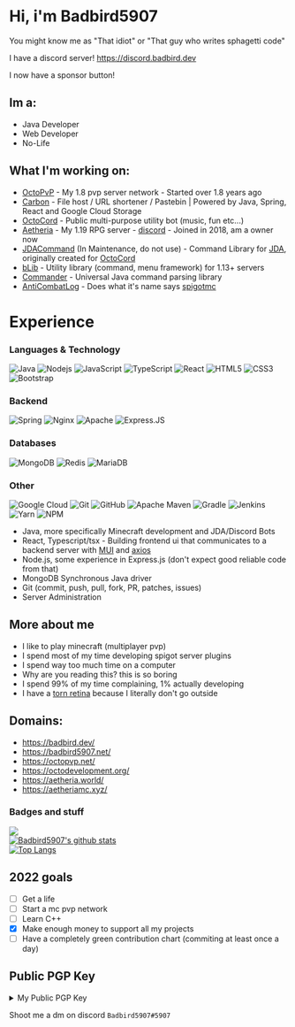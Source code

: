 # Hi, i'm Badbird5907
You might know me as "That idiot" or "That guy who writes sphagetti code"

I have a discord server! https://discord.badbird.dev

I now have a sponsor button!

## Im a:<br>
 
 - Java Developer
 - Web Developer
 - No-Life
## What I'm working on:<br>
 - [OctoPvP](https://github.com/OctoPvP/) - My 1.8 pvp server network - Started over 1.8 years ago
 - [Carbon](https://carbonhost.cloud) - File host / URL shortener / Pastebin | Powered by Java, Spring, React and Google Cloud Storage
 - [OctoCord](https://badbird5907.xyz/octocord) - Public multi-purpose utility bot (music, fun etc...)
 - [Aetheria](https://github.com/AetheriaMC) - My 1.19 RPG server - [discord](https://discord.gg/aP4kymSh2D) - Joined in 2018, am a owner now
 - [JDACommand](https://github.com/Badbird5907/JDACommand) (In Maintenance, do not use) - Command Library for [JDA](https://github.com/DV8FromTheWorld/JDA), originally created for [OctoCord](https://badbird5907.xyz/octocord)
 - [bLib](https://github.com/Badbird5907/bLib) - Utility library (command, menu framework) for 1.13+ servers
 - [Commander](https://github.com/OctoPvP/Commander) - Universal Java command parsing library
 - [AntiCombatLog](https://github.com/Badbird5907/AntiCombatLog) - Does what it's name says [spigotmc](https://www.spigotmc.org/resources/anticombatlog.94540/)
# Experience 

### Languages & Technology
![Java](https://img.shields.io/badge/-java-E34A86?style=flat-square&logo=java)
![Nodejs](https://img.shields.io/badge/-Nodejs-black?style=flat-square&logo=Node.js)
![JavaScript](https://img.shields.io/badge/-JavaScript-black?style=flat-square&logo=javascript)
![TypeScript](https://img.shields.io/badge/typescript-%23007ACC.svg?style=for-the-badge&logo=typescript&logoColor=white)
![React](https://img.shields.io/badge/-React-black?style=flat-square&logo=react)
![HTML5](https://img.shields.io/badge/-HTML5-E34F26?style=flat-square&logo=html5&logoColor=white)
![CSS3](https://img.shields.io/badge/-CSS3-1572B6?style=flat-square&logo=css3)
![Bootstrap](https://img.shields.io/badge/-Bootstrap-563D7C?style=flat-square&logo=bootstrap)

### Backend
![Spring](https://img.shields.io/badge/spring-%236DB33F.svg?style=for-the-badge&logo=spring&logoColor=white)
![Nginx](https://img.shields.io/badge/nginx-%23009639.svg?style=for-the-badge&logo=nginx&logoColor=white)
![Apache](https://img.shields.io/badge/apache-%23D42029.svg?style=for-the-badge&logo=apache&logoColor=white)
![Express.JS](https://img.shields.io/badge/-Express.JS-c7b198?style=plastic&logo=Express.JS)

### Databases
![MongoDB](https://img.shields.io/badge/MongoDB-%234ea94b.svg?style=for-the-badge&logo=mongodb&logoColor=white)
![Redis](https://img.shields.io/badge/-Redis-black?style=flat-square&logo=Redis)
![MariaDB](https://img.shields.io/badge/MariaDB-003545?style=for-the-badge&logo=mariadb&logoColor=white)

### Other
![Google Cloud](https://img.shields.io/badge/Google%20Cloud-black?style=flat-square&logo=google-cloud)
![Git](https://img.shields.io/badge/-Git-black?style=flat-square&logo=git)
![GitHub](https://img.shields.io/badge/-GitHub-181717?style=flat-square&logo=github)
![Apache Maven](https://img.shields.io/badge/Apache%20Maven-C71A36?style=for-the-badge&logo=Apache%20Maven&logoColor=white) 
![Gradle](https://img.shields.io/badge/Gradle-02303A.svg?style=for-the-badge&logo=Gradle&logoColor=white)
![Jenkins](https://img.shields.io/badge/jenkins-%232C5263.svg?style=for-the-badge&logo=jenkins&logoColor=white)
![Yarn](https://img.shields.io/badge/yarn-%232C8EBB.svg?style=for-the-badge&logo=yarn&logoColor=white)
![NPM](https://img.shields.io/badge/NPM-%23000000.svg?style=for-the-badge&logo=npm&logoColor=white)

 - Java, more specifically Minecraft development and JDA/Discord Bots
 - React, Typescript/tsx - Building frontend ui that communicates to a backend server with [MUI](https://mui.com) and [axios](https://axios-http.com/)
 - Node.js, some experience in Express.js (don't expect good reliable code from that)
 - MongoDB Synchronous Java driver
 - Git (commit, push, pull, fork, PR, patches, issues)
 - Server Administration 

## More about me
- I like to play minecraft (multiplayer pvp)
- I spend most of my time developing spigot server plugins
- I spend way too much time on a computer
- Why are you reading this? this is so boring 
- I spend 99% of my time complaining, 1% actually developing
- I have a [torn retina](https://cdn.badbird5907.net/retina.jpg) because I literally don't go outside

## Domains:
- https://badbird.dev/
- https://badbird5907.net/
- https://octopvp.net/
- https://octodevelopment.org/
- https://aetheria.world/
- https://aetheriamc.xyz/

### Badges and stuff
![](https://komarev.com/ghpvc/?username=Badbird5907) <br />
[![Badbird5907's github stats](https://github-readme-stats.vercel.app/api?username=Badbird5907&theme=radical&count_private=true)](https://github.com/anuraghazra/github-readme-stats)   <br />
[![Top Langs](https://github-readme-stats.vercel.app/api/top-langs/?username=Badbird5907&layout=compact&theme=radical&hide=html,css&exclude_repo=AetheriaDiscord,mcp_1.12.2)](https://github.com/anuraghazra/github-readme-stats)

## 2022 goals
 - [ ] Get a life
 - [ ] Start a mc pvp network
 - [ ] Learn C++
 - [x] Make enough money to support all my projects
 - [ ] Have a completely green contribution chart (commiting at least once a day)

## Public PGP Key
<details>
<summary>My Public PGP Key</summary>
<br>
Note: I have a new PGP key that I have yet to upload here yet.
 
```
-----BEGIN PGP PUBLIC KEY BLOCK-----

mQGNBGB+OzcBDACfNrod13m5oKvhRJ4R+l8mKTTsrsqkOfUv7JvoxKSaDfjdaYFt
FkwKh36q+aHAaIaq7OlHSMnLkO+Au3Rbsu9mm5Sp1S5sv7RqyaCwviZExRnPWiR1
Dd0yr/KY9dStQAotDuVc+ZafaE8nFItyDawuiWrUCxCE3uc3ypxRRW5RozuG6RX8
60oQKTxgI9X8jWb+3bx7liBBRgITkEKflDGSBHE94ZzS2NS3Nn0gSBW+5oku996a
XHNTMvMhWzSzZ4HbMzooafQRd1EVGPIK+krA1ec3P1WOjES1hK2i00ZXtSXpt62e
88+4yb9bEtVxTEb2PH90mxIzzqStEbJeX5MZITCSBdudF6B8z1pgvL+BM+a5HnPn
OKXNhH/QkIgGLOIgSl1gdew68z+woD4g5fbeoLqjRJpgL0wXVxlDu9LChiaTckOY
xgBheDReyDWkpY1vhseKBWw3qBjy2HfpQClkrRJ2DEaUlGVwz0UT0oeIy52n6QTZ
dSn/SP9UqxpvMlsAEQEAAbQhRXZhbiBZdSA8ZXZhbi5sZWxlLnl1MkBnbWFpbC5j
b20+iQHUBBMBCAA+FiEEP4z2psJgBw/UDXZL6QaR+niVXUkFAmB+OzcCGwMFCQPC
ZwAFCwkIBwIGFQoJCAsCBBYCAwECHgECF4AACgkQ6QaR+niVXUklPQwAlH0iq/3I
v1/SK0EY5g3H27Oj97KHljUt7wX5eeVmkaiyNZG3EG4dtm//5Q/T30V9I9tkFHiU
cbwqrlECSxMiy9pUrcX0le8NLSIKedHcpgovgjQvna0iwvxIDFazIDx3cFVVh6qh
oWhIKxvndLG7iOXSMguDNvg08L1X1upKhdsJpYppXFpJotffmDrRUaf1ERnjchwF
kojHVZovwkQUc8QvWnVoi+pQGLN8Xwzgbzq3C1LXkvP9+U8e+2LX5Aicjgm5dc3d
ANZy+UZIbdil/4na7U1/5H1O5n5JNlM0C0Z0T0+wuVY6ewxDWDUQ4Vsdeb8ouDkf
SQLcs1bbrNmgrwqPftWJAEkwhjVjb+opYb05dDPlhchP+f6qeQnJcULHQI/aOZHJ
0Ffilc99DKSXmXY+H/9nFJGyPeuAdZCCeiI6ZBI+UGP7rSejaH4QY2KDSTOMLNiR
pMeGPp0os4kgB5OK9p812KbXX3uDBQ5zK+VKBBv4gQqWM8wvt/uZ0+jxuQGNBGB+
OzcBDADLlUmS+jritFrN37csIp1sbLOVB1XXS3t4IrrpcsOGaI2n95jLy8Eun0J4
+paR4xQasn+hpfLDc1QgDFOzzL9JeCUoTfiVvh+Tz7y+DeL/GMPni8CiQS/KU5xd
F5pMoA5ByKCNIzPSOM+nrihNUDvPfpy4T4BdxwKPZn23UibnS0WUQlgzfclIbXho
59flcGQMFdalPPDTmdAvKapukERmhbWYr5ojDZRjYUDwHLpT2yXFRcthzChpJhHX
3Gcr8goOAVUCeUlxbR6SO/zt0fH2iXx+f8th4iazFin01XLEVK0L42+Dp4tR15W9
o2mLets2J5WthrruzUqVzavN4s2JhXcsMzDVyZ+EO4so3pFhcPJ7OlhiPpboxjt6
Yr4q0coa1/mRLjkxjh+fHvZjxoWQ9CPlIDK3ZAPxAj6Z2H9NgbGvpQOp32bvll4y
kR9klVm/Elg2t8hu9bRC5nA4oBeC64WYbjELtAGaToJSkvCsAyoQOP3fYkcypUIK
q7wPYzUAEQEAAYkBvAQYAQgAJhYhBD+M9qbCYAcP1A12S+kGkfp4lV1JBQJgfjs3
AhsMBQkDwmcAAAoJEOkGkfp4lV1JQOkL/iXZY5fmkDcEnY/+RP7gAgmnfenyhp4e
bwxT0eAGDHhM9UiVoWCIajwn+Iq95XceBMtYr+R0BPrLVyHJp2qxDjUAK3mpSbx9
cA4S/rhaJmmEExm9KXJyDG7LSXrgkCPHWhLfkUIwk4ZbvwAy4x/ev2/5HjRG8t49
u40ubZ7y4j6Ju51Juqf7GDsxSI0X7HmrwfGQAmhX+147Hk2lhlK6ZXJI5oh5Kzsv
gCXo3sdxg0LaV3MV5nrf9di455r7xPU132+URwq+0UqLxUrABl4LscryxkSwYcZ3
mmZHbTAOS9uXxEEx2e2+/NsZ48ew0D//P9hsdZ7oKd843L1LkQw5oKrySxJlEmWN
SgmWoKSn2M0dC8Ds5pta7yLFQhuBSN22JALZCev40Kg98G3CXhd8fxyPRta56sxr
GfLD9jr/0nfLaALhs49c/PI1YqdeXl/gQ/vHusWjngAre7QlToLDkR0IQTuNcV2Y
sjZO17fAmFvUFuCvQEaIHooBRHn00VjgeA==
=ycwW
-----END PGP PUBLIC KEY BLOCK-----
```
</details>

Shoot me a dm on discord `Badbird5907#5907`
